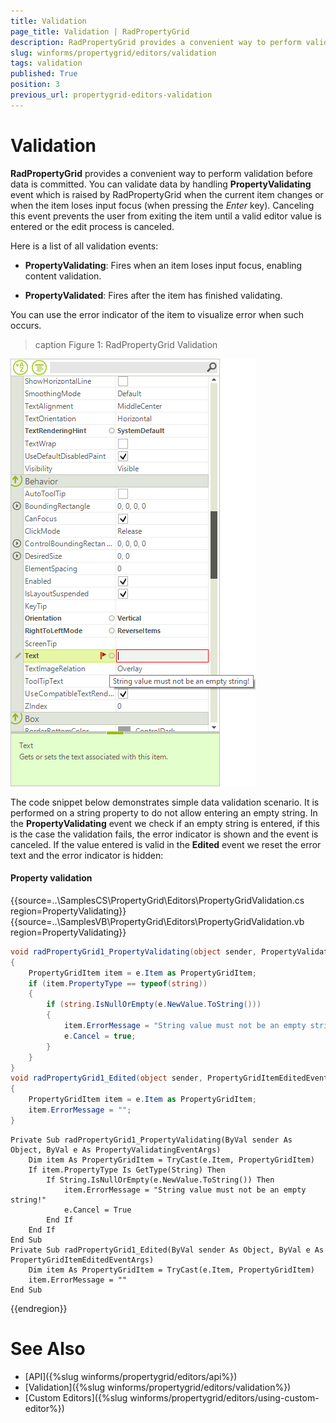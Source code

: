 ```yaml
---
title: Validation
page_title: Validation | RadPropertyGrid
description: RadPropertyGrid provides a convenient way to perform validation before data is committed.
slug: winforms/propertygrid/editors/validation
tags: validation
published: True
position: 3
previous_url: propertygrid-editors-validation
---
```


# Validation

**RadPropertyGrid** provides a convenient way to perform validation before data is committed. You can validate data by handling __PropertyValidating__ event which is raised by RadPropertyGrid when the current item changes or when the item loses input focus (when pressing the *Enter* key). Canceling this event prevents the user from exiting the item until a valid editor value is entered or the edit process is canceled.

Here is a list of all validation events:

* __PropertyValidating__: Fires when an item loses input focus, enabling content validation.

* __PropertyValidated__: Fires after the item has finished validating.

You can use the error indicator of the item to visualize error when such occurs.

>caption Figure 1: RadPropertyGrid Validation 

![propertygrid-editors-validation](images/propertygrid-editors-validation.png)

The code snippet below demonstrates simple data validation scenario. It is performed on a string property to do not allow entering an empty string. In the __PropertyValidating__ event we check if an empty string is entered, if this is the case the validation fails, the error indicator is shown and the event is canceled. If the value entered is valid in the __Edited__ event we reset the error text and the error indicator is hidden:

#### Property validation

{{source=..\SamplesCS\PropertyGrid\Editors\PropertyGridValidation.cs region=PropertyValidating}} 
{{source=..\SamplesVB\PropertyGrid\Editors\PropertyGridValidation.vb region=PropertyValidating}} 

````C#
void radPropertyGrid1_PropertyValidating(object sender, PropertyValidatingEventArgs e)
{
    PropertyGridItem item = e.Item as PropertyGridItem;
    if (item.PropertyType == typeof(string))
    {
        if (string.IsNullOrEmpty(e.NewValue.ToString()))
        {
            item.ErrorMessage = "String value must not be an empty string!";
            e.Cancel = true;
        }
    }
}
void radPropertyGrid1_Edited(object sender, PropertyGridItemEditedEventArgs e)
{
    PropertyGridItem item = e.Item as PropertyGridItem;
    item.ErrorMessage = "";
}

````
````VB.NET
Private Sub radPropertyGrid1_PropertyValidating(ByVal sender As Object, ByVal e As PropertyValidatingEventArgs)
    Dim item As PropertyGridItem = TryCast(e.Item, PropertyGridItem)
    If item.PropertyType Is GetType(String) Then
        If String.IsNullOrEmpty(e.NewValue.ToString()) Then
            item.ErrorMessage = "String value must not be an empty string!"
            e.Cancel = True
        End If
    End If
End Sub
Private Sub radPropertyGrid1_Edited(ByVal sender As Object, ByVal e As PropertyGridItemEditedEventArgs)
    Dim item As PropertyGridItem = TryCast(e.Item, PropertyGridItem)
    item.ErrorMessage = ""
End Sub

````

{{endregion}}

# See Also

* [API]({%slug winforms/propertygrid/editors/api%})
* [Validation]({%slug winforms/propertygrid/editors/validation%})
* [Custom Editors]({%slug winforms/propertygrid/editors/using-custom-editor%})
